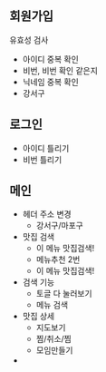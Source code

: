 ## 회원가입

유효성 검사
- 아이디 중복 확인
- 비번, 비번 확인 같은지
- 닉네임 중복 확인
- 강서구

## 로그인 
- 아이디 틀리기
- 비번 틀리기

## 메인
- 헤더 주소 변경
	- 강서구/마포구
- 맛집 검색
	- 이 메뉴 맛집검색! 
	- 메뉴추천 2번
	- 이 메뉴 맛집검색! 
- 검색 기능
	- 토글 다 눌러보기
	- 메뉴 검색
- 맛집 상세
	- 지도보기
	- 찜/취소/찜
	- 모임만들기
- 